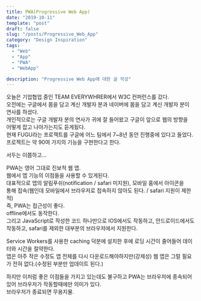 ```yaml
---
title: PWA(Progressive Web App)
date: "2019-10-11"
template: "post"
draft: false
slug: "/posts/Progressive_Web_App"
category: "Design Inspiration"
tags:
  - "Web"
  - "App"
  - "PWA"
  - "WebApp"

description: "Progressive Web App에 대한 글 작성"
---
```


오늘은 기업협업 중인 TEAM EVERYWHRER에서 W3C 컨퍼런스를 갔다.  
오전에는 구글에서 몸을 담고 계신 개발자 분과 네이버에 몸을 담고 계신 개발자 분이  
연사를 하셨다.  
개인적으로는 구글 개발자 분의 연사가 귀에 잘 들어왔고 구글이 앞으로 웹의 방향을  
어떻게 잡고 나아가는지도 듣게됬다.  
현재 FUGU라는 프로젝트를 구글에 어느 팀에서 7~8년 동안 진행중에 있다고 들었다.  
프로젝트는 약 90여 가지의 기능을 구현한다고 한다.

서두는 이쯤하고...

PWA는 영어 그대로 진보적 웹 앱.  
웹에서 앱 기능의 이점들을 사용할 수 있게된다.  
대표적으로 앱의 알림푸쉬(notification / safari 미지원), 모바일 홈에서 아이콘을  
통해 접속(웹인데 모바일에서 브라우저로 접속하지 않아도 된다. / safari 지원이 제한적)  
즉, PWA는 접근성이 좋다.  
offline에서도 동작한다.  
그리고 JavaScript로 작성한 코드 하나만으로 IOS에서도 작동하고, 안드로이드에서도 작동하고, safari를 제외한 대부분의 브라우저에서 지원한다.

Service Workers를 사용한 caching 덕분에 설치한 후에 로딩 시간이 줄어들어 데이터와 시간을 절약한다.  
앱은 아주 작은 수정도 앱 전체를 다시 다운로드해야하지만(강제성) 웹 앱은 그럴 필요가 전혀 없다.(수정된 부분만 업데이트 된다.)

하지만 이처럼 좋은 이점들을 가지고 있는데도 불구하고 PWA는 브라우저에 종속되어 있어 브라우저가 작동할때에만 의미가 있다.  
브라우저가 종료되면 무용지물.
